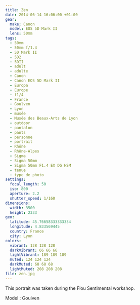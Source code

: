 ```yaml
---
title: Zen
date: 2014-06-14 16:06:00 +01:00
gear:
  make: Canon
  model: EOS 5D Mark II
  lens: 50mm
tags:
  - 50mm
  - 50mm f/1.4
  - 5D Mark II
  - 5D2
  - 5DII
  - adult
  - adulte
  - Canon
  - Canon EOS 5D Mark II
  - Europa
  - Europe
  - f1/4
  - France
  - Goulven
  - Lyon
  - musée
  - Musée des Beaux-Arts de Lyon
  - outdoor
  - pantalon
  - pants
  - personne
  - portrait
  - Rhône
  - Rhône-Alpes
  - Sigma
  - Sigma 50mm
  - Sigma 50mm F1.4 EX DG HSM
  - tenue
  - type de photo
settings:
  focal_length: 50
  iso: 800
  aperture: 2.2
  shutter_speed: 1/160
dimensions:
  width: 3500
  height: 2333
geo:
  latitude: 45.76658333333334
  longitude: 4.833569445
  country: France
  city: Lyon
colors:
  vibrant: 128 128 128
  darkVibrant: 66 66 66
  lightVibrant: 189 189 189
  muted: 124 124 124
  darkMuted: 68 68 68
  lightMuted: 208 208 208
file: zen.jpg
---
```


This portrait was taken during the Flou Sentimental workshop.

Model : Goulven
